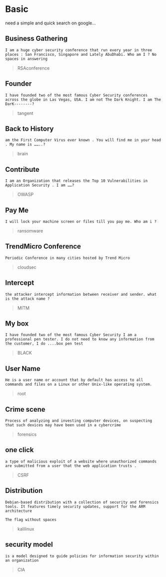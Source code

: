 # **Basic**

need a simple and quick search on google...

## Business Gathering

```text
I am a huge cyber security conference that run every year in three places : San Francisco, Singapore and Lately AbuDhabi. Who am I ? No spaces in answering
```

>RSAconference

## Founder

```text
I have founded two of the most famous Cyber Security conferences across the globe in Las Vegas, USA. I am not The Dark Knight. I am The DarK--------?
```

>tangent

## Back to History

```text
am the First Computer Virus ever known . You will find me in your head . My name is ……..?
```

>brain

## Contribute

```text
I am an Organization that releases the Top 10 Vulnerabilities in Application Security . I am ……?
```

>OWASP

## Pay Me

```text
I will lock your machine screen or files till you pay me. Who am i ?
```

>ransomware

## TrendMicro Conference

```text
Periodic Conference in many cities hosted by Trend Micro
```

>cloudsec

## Intercept

```text
the attacker intercept information between receiver and sender. what is the attack name ?
```

>MITM

## My box

```text
I have founded two of the most famous Cyber Security I am a professional pen tester. I do not need to know any information from the customer, I do ....box pen test
```

>BLACK

## User Name

```text
He is a user name or account that by default has access to all commands and files on a Linux or other Unix-like operating system.
```

>root

## Crime scene

```text
Process of analyzing and investing computer devices, on suspecting that such devices may have been used in a cybercrime
```

>forensics

## one click

```text
a type of malicious exploit of a website where unauthorized commands are submitted from a user that the web application trusts .
```

>CSRF

## Distribution

```text
Debian-based distribution with a collection of security and forensics tools. It features timely security updates, support for the ARM architecture

The flag without spaces
```

>kalilinux

## security model

```text
is a model designed to guide policies for information security within an organization
```

>CIA
